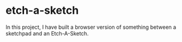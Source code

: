 # etch-a-sketch
In this project, I have built a browser version of something between a sketchpad and an Etch-A-Sketch.
